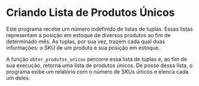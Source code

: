 # Criando Lista de Produtos Únicos
Este programa recebe um número indefinido de listas de tuplas. Essas listas representam a posição em estoque de diversos produtos ao fim de determinado mês. As tuplas, por sua vez, trazem cada qual duas informações: o SKU de um produto e sua posição em estoque.

A função `obter_produtos_unicos` percorre essa lista de tuplas e, ao fim de sua execução, retorna uma lista de produtos únicos. De posse dessa lista, o programa exibe um relatório com o número de SKUs únicos e elenca cada um deles.
